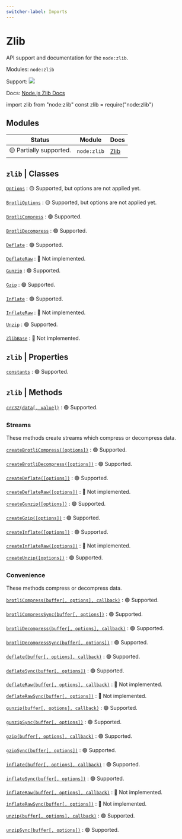 ```yaml
---
switcher-label: Imports
---
```


# Zlib

API support and documentation for the `node:zlib`.

<tldr>
    <p>Modules: <code>node:zlib</code></p>
    <p>Support: <img style="inline" src="https://img.shields.io/badge/-alpha-blue" /></p>
    <p>Docs: <a href="https://nodejs.org/api/zlib.html">Node.js Zlib Docs</a></p>
</tldr>

<code-block lang="javascript" switcher-key="ESM">import zlib from "node:zlib"</code-block>
<code-block lang="javascript" switcher-key="CJS">const zlib = require("node:zlib")</code-block>

## Modules

| Status                  | Module             | Docs                                     |
|-------------------------|--------------------|------------------------------------------|
| 🟡 Partially supported. | `node:zlib`        | [Zlib](https://nodejs.org/api/zlib.html) |

## `zlib` | Classes

[`Options`](https://nodejs.org/docs/latest/api/zlib.html#class-options)
: 🟡 Supported, but options are not applied yet.

[`BrotliOptions`](https://nodejs.org/docs/latest/api/zlib.html#class-brotlioptions)
: 🟡 Supported, but options are not applied yet.

[`BrotliCompress`](https://nodejs.org/docs/latest/api/zlib.html#class-zlibbrotlicompress)
: 🟢 Supported.

[`BrotliDecompress`](https://nodejs.org/docs/latest/api/zlib.html#class-zlibbrotlidecompress)
: 🟢 Supported.

[`Deflate`](https://nodejs.org/docs/latest/api/zlib.html#class-zlibdeflate)
: 🟢 Supported.

[`DeflateRaw`](https://nodejs.org/docs/latest/api/zlib.html#class-zlibdeflateraw)
: 🔴 Not implemented.

[`Gunzip`](https://nodejs.org/docs/latest/api/zlib.html#class-zlibgunzip)
: 🟢 Supported.

[`Gzip`](https://nodejs.org/docs/latest/api/zlib.html#class-zlibgzip)
: 🟢 Supported.

[`Inflate`](https://nodejs.org/docs/latest/api/zlib.html#class-zlibinflate)
: 🟢 Supported.

[`InflateRaw`](https://nodejs.org/docs/latest/api/zlib.html#class-zlibinflateraw)
: 🔴 Not implemented.

[`Unzip`](https://nodejs.org/docs/latest/api/zlib.html#class-zlibunzip)
: 🟢 Supported.

[`ZlibBase`](https://nodejs.org/docs/latest/api/zlib.html#class-zlibzlibbase)
: 🔴 Not implemented.

## `zlib` | Properties

[`constants`](https://nodejs.org/docs/latest/api/zlib.html#zlibconstants)
: 🟢 Supported.

## `zlib` | Methods

[`crc32(data[, value])`](https://nodejs.org/docs/latest/api/zlib.html#zlibcrc32data-value)
: 🟢 Supported.

### Streams

These methods create streams which compress or decompress data.

[`createBrotliCompress([options])`](https://nodejs.org/docs/latest/api/zlib.html#zlibcreatebrotlicompressoptions)
: 🟢 Supported.

[`createBrotliDecompress([options])`](https://nodejs.org/docs/latest/api/zlib.html#zlibcreatebrotlidecompressoptions)
: 🟢 Supported.

[`createDeflate([options])`](https://nodejs.org/docs/latest/api/zlib.html#zlibcreatedeflateoptions)
: 🟢 Supported.

[`createDeflateRaw([options])`](https://nodejs.org/docs/latest/api/zlib.html#zlibcreatedeflaterawoptions)
: 🔴 Not implemented.

[`createGunzip([options])`](https://nodejs.org/docs/latest/api/zlib.html#zlibcreategunzipoptions)
: 🟢 Supported.

[`createGzip([options])`](https://nodejs.org/docs/latest/api/zlib.html#zlibcreategzipoptions)
: 🟢 Supported.

[`createInflate([options])`](https://nodejs.org/docs/latest/api/zlib.html#zlibcreateinflateoptions)
: 🟢 Supported.

[`createInflateRaw([options])`](https://nodejs.org/docs/latest/api/zlib.html#zlibcreateinflaterawoptions)
: 🔴 Not implemented.

[`createUnzip([options])`](https://nodejs.org/docs/latest/api/zlib.html#zlibcreateunzipoptions)
: 🟢 Supported.

### Convenience

These methods compress or decompress data.

[`brotliCompress(buffer[, options], callback)`](https://nodejs.org/docs/latest/api/zlib.html#zlibbrotlicompressbuffer-options-callback)
: 🟢 Supported.

[`brotliCompressSync(buffer[, options])`](https://nodejs.org/docs/latest/api/zlib.html#zlibbrotlicompresssyncbuffer-options)
: 🟢 Supported.

[`brotliDecompress(buffer[, options], callback)`](https://nodejs.org/docs/latest/api/zlib.html#zlibbrotlidecompressbuffer-options-callback)
: 🟢 Supported.

[`brotliDecompressSync(buffer[, options])`](https://nodejs.org/docs/latest/api/zlib.html#zlibbrotlidecompresssyncbuffer-options)
: 🟢 Supported.

[`deflate(buffer[, options], callback)`](https://nodejs.org/docs/latest/api/zlib.html#zlibdeflatebuffer-options-callback)
: 🟢 Supported.

[`deflateSync(buffer[, options])`](https://nodejs.org/docs/latest/api/zlib.html#zlibdeflatesyncbuffer-options)
: 🟢 Supported.

[`deflateRaw(buffer[, options], callback)`](https://nodejs.org/docs/latest/api/zlib.html#zlibdeflaterawbuffer-options-callback)
: 🔴 Not implemented.

[`deflateRawSync(buffer[, options])`](https://nodejs.org/docs/latest/api/zlib.html#zlibdeflaterawsyncbuffer-options)
: 🔴 Not implemented.

[`gunzip(buffer[, options], callback)`](https://nodejs.org/docs/latest/api/zlib.html#zlibgunzipbuffer-options-callback)
: 🟢 Supported.

[`gunzipSync(buffer[, options])`](https://nodejs.org/docs/latest/api/zlib.html#zlibgunzipsyncbuffer-options)
: 🟢 Supported.

[`gzip(buffer[, options], callback)`](https://nodejs.org/docs/latest/api/zlib.html#zlibgzipbuffer-options-callback)
: 🟢 Supported.

[`gzipSync(buffer[, options])`](https://nodejs.org/docs/latest/api/zlib.html#zlibgzipsyncbuffer-options)
: 🟢 Supported.

[`inflate(buffer[, options], callback)`](https://nodejs.org/docs/latest/api/zlib.html#zlibinflatebuffer-options-callback)
: 🟢 Supported.

[`inflateSync(buffer[, options])`](https://nodejs.org/docs/latest/api/zlib.html#zlibinflatesyncbuffer-options)
: 🟢 Supported.

[`inflateRaw(buffer[, options], callback)`](https://nodejs.org/docs/latest/api/zlib.html#zlibinflaterawbuffer-options-callback)
: 🔴 Not implemented.

[`inflateRawSync(buffer[, options])`](https://nodejs.org/docs/latest/api/zlib.html#zlibinflaterawsyncbuffer-options)
: 🔴 Not implemented.

[`unzip(buffer[, options], callback)`](https://nodejs.org/docs/latest/api/zlib.html#zlibunzipbuffer-options-callback)
: 🟢 Supported.

[`unzipSync(buffer[, options])`](https://nodejs.org/docs/latest/api/zlib.html#zlibunzipsyncbuffer-options)
: 🟢 Supported.
